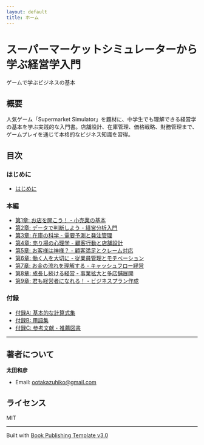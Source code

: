 ```yaml
---
layout: default
title: ホーム
---
```


# スーパーマーケットシミュレーターから学ぶ経営学入門

ゲームで学ぶビジネスの基本

## 概要

人気ゲーム「Supermarket Simulator」を題材に、中学生でも理解できる経営学の基本を学ぶ実践的な入門書。店舗設計、在庫管理、価格戦略、財務管理まで、ゲームプレイを通じて本格的なビジネス知識を習得。

## 目次

### はじめに
- [はじめに](introduction/)

### 本編
- [第1章: お店を開こう！ - 小売業の基本](chapters/chapter01)
- [第2章: データで判断しよう - 経営分析入門](chapters/chapter02)
- [第3章: 在庫の科学 - 需要予測と発注管理](chapters/chapter03)
- [第4章: 売り場の心理学 - 顧客行動と店舗設計](chapters/chapter04)
- [第5章: お客様は神様？ - 顧客満足とクレーム対応](chapters/chapter05)
- [第6章: 働く人を大切に - 従業員管理とモチベーション](chapters/chapter06)
- [第7章: お金の流れを理解する - キャッシュフロー経営](chapters/chapter07)
- [第8章: 成長し続ける経営 - 事業拡大と多店舗展開](chapters/chapter08)
- [第9章: 君も経営者になれる！ - ビジネスプラン作成](chapters/chapter09)

### 付録
- [付録A: 基本的な計算式集](appendices/appendix-a)
- [付録B: 用語集](appendices/appendix-b)
- [付録C: 参考文献・推薦図書](appendices/appendix-c)

---

## 著者について

**太田和彦**

- Email: [ootakazuhiko@gmail.com](mailto:ootakazuhiko@gmail.com)

## ライセンス

MIT

---

Built with [Book Publishing Template v3.0](https://github.com/itdojp/book-publishing-template2)
